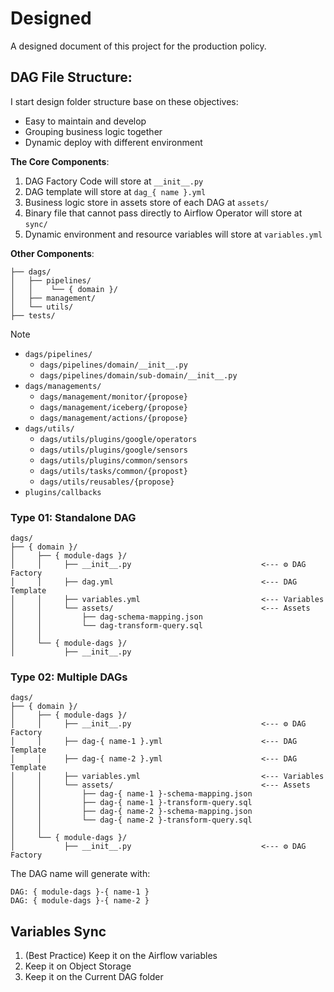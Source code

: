 # Designed

A designed document of this project for the production policy.

## DAG File Structure:

I start design folder structure base on these objectives:

- Easy to maintain and develop
- Grouping business logic together
- Dynamic deploy with different environment

**The Core Components**:

1. DAG Factory Code will store at `__init__.py`
2. DAG template will store at `dag_{ name }.yml`
3. Business logic store in assets store of each DAG at `assets/`
4. Binary file that cannot pass directly to Airflow Operator will store at `sync/`
5. Dynamic environment and resource variables will store at `variables.yml`

**Other Components**:

```text
├── dags/
│   ├── pipelines/
│   │    └── { domain }/
│   ├── management/
│   └── utils/
├── tests/
```

> [!NOTE]
> - `dags/pipelines/`
>   - `dags/pipelines/domain/__init__.py`
>   - `dags/pipelines/domain/sub-domain/__init__.py`
> - `dags/managements/`
>   - `dags/management/monitor/{propose}`
>   - `dags/management/iceberg/{propose}`
>   - `dags/management/actions/{propose}`
> - `dags/utils/`
>   - `dags/utils/plugins/google/operators`
>   - `dags/utils/plugins/google/sensors`
>   - `dags/utils/plugins/common/sensors`
>   - `dags/utils/tasks/common/{propost}`
>   - `dags/utils/reusables/{propose}`
> - `plugins/callbacks`

### Type 01: Standalone DAG

```text
dags/
├── { domain }/
│     ├── { module-dags }/
│     │     ├── __init__.py                             <--- ⚙️ DAG Factory
│     │     ├── dag.yml                                 <--- DAG Template
│     │     ├── variables.yml                           <--- Variables
│     │     └── assets/                                 <--- Assets
│     │         ├── dag-schema-mapping.json
│     │         └── dag-transform-query.sql
│     │
│     └── { module-dags }/
│           ├── __init__.py
```

### Type 02: Multiple DAGs

```text
dags/
├── { domain }/
│     ├── { module-dags }/
│     │     ├── __init__.py                             <--- ⚙️ DAG Factory
│     │     ├── dag-{ name-1 }.yml                      <--- DAG Template
│     │     ├── dag-{ name-2 }.yml                      <--- DAG Template
│     │     ├── variables.yml                           <--- Variables
│     │     └── assets/                                 <--- Assets
│     │         ├── dag-{ name-1 }-schema-mapping.json
│     │         ├── dag-{ name-1 }-transform-query.sql
│     │         ├── dag-{ name-2 }-schema-mapping.json
│     │         └── dag-{ name-2 }-transform-query.sql
│     │
│     └── { module-dags }/
│           ├── __init__.py                             <--- ⚙️ DAG Factory
```

The DAG name will generate with:

```text
DAG: { module-dags }-{ name-1 }
DAG: { module-dags }-{ name-2 }
```

## Variables Sync

1. (Best Practice) Keep it on the Airflow variables
2. Keep it on Object Storage
3. Keep it on the Current DAG folder
